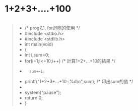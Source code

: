 #  1+2+3+....+100
```
```
>* /* prog7_1, for迴圈的使用 */
>* #include <stdio.h>
>* #include <stdlib.h>
>* int main(void)
>* {
>*    int i,sum=0;
>*    for(i=1;i<=10;i++)			/* 計算1+2+...+10的結果 */
>*       sum+=i;
>*    printf("1+2+3+...+10=%d\n",sum);	/* 印出sum的值 */
>*   
>*    system("pause");
>*    return 0;
>* }
```
```

